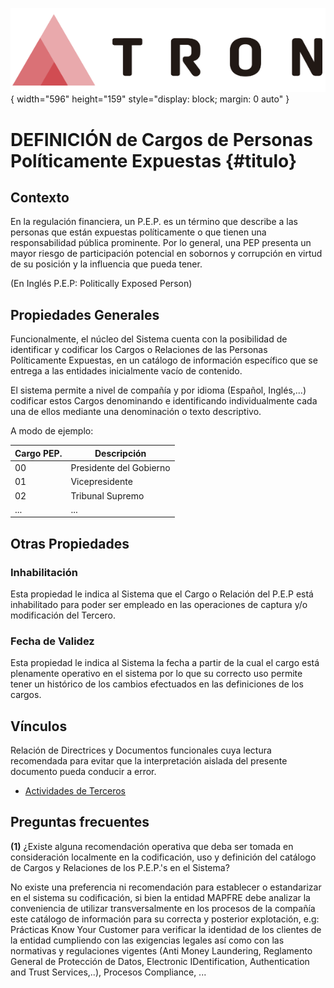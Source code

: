 ![Imagen LOGO](./00-Imagen/logo-TRON.png){ width="596" height="159" style="display: block; margin: 0 auto" }

# DEFINICIÓN de Cargos de Personas Políticamente Expuestas {#titulo}

## Contexto

En la regulación financiera, un P.E.P. es un término que describe a las personas que están expuestas políticamente o que tienen una responsabilidad pública prominente. Por lo general, una PEP presenta un mayor riesgo de participación potencial en sobornos y corrupción en virtud de su posición y la influencia que pueda tener. 

(En Inglés P.E.P: Politically Exposed Person)

## Propiedades Generales

Funcionalmente, el núcleo del Sistema cuenta con la posibilidad de identificar y codificar los Cargos o Relaciones de las Personas Políticamente Expuestas, en un catálogo de información específico que se entrega a las entidades inicialmente vacío de contenido.

El sistema permite a nivel de compañía y por idioma (Español, Inglés,...) codificar estos Cargos denominando e identificando individualmente cada una de ellos mediante una denominación o texto descriptivo.

A modo de ejemplo:

| Cargo PEP.                |  Descripción            |
| -----------               | -----------             |
| 00                        | Presidente del Gobierno |
| 01                        | Vicepresidente          |
| 02                        | Tribunal Supremo        |
| ...                       | ...                     |

## Otras Propiedades

### **Inhabilitación**

Esta propiedad le indica al Sistema que el Cargo o Relación del P.E.P está inhabilitado para poder ser empleado en las operaciones de captura y/o modificación del Tercero.

### **Fecha de Validez**

Esta propiedad le indica al Sistema la fecha a partir de la cual el cargo está plenamente operativo en el sistema por lo que su correcto uso permite tener un histórico de los cambios efectuados en las definiciones de los cargos.

## Vínculos

Relación de Directrices y Documentos funcionales cuya lectura recomendada para evitar que la interpretación aislada del presente documento pueda conducir a error.

- [Actividades de Terceros](./DEFINICION-de-Actividad.md#titulo)

## Preguntas frecuentes

**(1)** ¿Existe alguna recomendación operativa que deba ser tomada en consideración localmente en la codificación, uso y definición del catálogo de Cargos y Relaciones de los P.E.P.'s en el Sistema?

No existe una preferencia ni recomendación para establecer o estandarizar en el sistema su codificación, si bien la entidad MAPFRE debe analizar la conveniencia de utilizar transversalmente en los procesos de la compañía este catálogo de información para su correcta y posterior explotación, e.g: Prácticas Know Your Customer para verificar la identidad de los clientes de la entidad cumpliendo con las exigencias legales así como con las normativas y regulaciones vigentes (Anti Money Laundering, Reglamento General de Protección de Datos, Electronic IDentification, Authentication and Trust Services,..), Procesos Compliance, ...

[Tabla TRON: DF_TPD_NWT_XX_PST_RLN_PCE]:<>